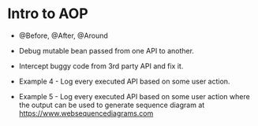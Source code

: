 # Intro to AOP

* @Before, @After, @Around

* Debug mutable bean passed from one API to another.

* Intercept buggy code from 3rd party API and fix it.

* Example 4 - Log every executed API based on some user action.

* Example 5 - Log every executed API based on some user action where the output can be used to generate sequence diagram at https://www.websequencediagrams.com
